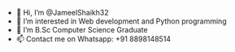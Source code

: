 - 👋 Hi, I’m @JameelShaikh32
- 👀 I’m interested in Web development and Python programming
- 🌱 I’m B.Sc Computer Science Graduate
- 📫 Contact me on Whatsapp: +91 8898148514

<!---
JameelShaikh32/JameelShaikh32 is a ✨ special ✨ repository because its `README.md` (this file) appears on your GitHub profile.
You can click the Preview link to take a look at your changes.
--->
